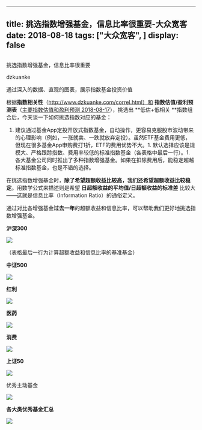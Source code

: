 
---
title:   挑选指数增强基金，信息比率很重要-大众宽客
date: 2018-08-18
tags: ["大众宽客", ]
display: false
---


## 



挑选指数增强基金，信息比率很重要




dzkuanke




通过深入的数据、直观的图表，展示指数基金投资价值


根据**指数相关性**（http://www.dzkuanke.com/correl.html）和 **指数估值/盈利预测表**（[主要指数估值和盈利预测 2018-08-17](http://mp.weixin.qq.com/s?__biz=MzAwMTc1MDcwNw==&amp;mid=2648272941&amp;idx=1&amp;sn=1e0d4f299fdfea3059d59d9e01e9a139&amp;chksm=82f933f1b58ebae71de89d2dde9a5daf54fa7e79aff197b51b1ea0766a6d570d242eccee0d48&amp;scene=21#wechat_redirect)），挑选出 **低估+低相关 **指数组合后，今天谈一下如何挑选指数对应的基金：


1. 建议通过基金App定投开放式指数基金，自动操作，更容易克服股市波动带来的心理影响（例如，一涨就卖、一跌就放弃定投）。虽然ETF基金费用更低，但现在很多基金App申购费打1折，ETF的费用优势不大。1. 默认选择应该是规模大、严格跟踪指数、费用率较低的标准指数基金（各表格中最后一行）。1. 各大基金公司同时推出了多种指数增强基金。如果在扣除费用后，能稳定超越标准指数基金，也是不错的选择。


在挑选指数增强基金时<h-char unicode="ff0c" class="biaodian cjk bd-end bd-cop bd-hangable bd-jiya"><h-inner>，</h-inner></h-char>**除了希望超额收益比较高**<h-char unicode="ff0c" class="biaodian cjk bd-end bd-cop bd-hangable bd-jiya"><h-inner>**，**</h-inner></h-char>**我们还希望超额收益比较稳定**<h-char unicode="3002" class="biaodian cjk bd-end bd-cop bd-hangable bd-jiya"><h-inner>。</h-inner></h-char>用数学公式来描述则是希望&nbsp;**日超额收益的平均值/日超额收益的标准差**&nbsp;比较大<h-char unicode="2014" class="biaodian cjk bd-liga bd-jiya">——</h-char>这就是信息比率<h-char unicode="ff08" class="biaodian cjk bd-open bd-jiya"><h-inner>（</h-inner></h-char>Information Ratio<h-char unicode="ff09" class="biaodian cjk bd-close bd-end bd-jiya"><h-inner>）</h-inner></h-char>的通俗定义<h-char unicode="3002" class="biaodian cjk bd-end bd-cop bd-hangable bd-jiya"><h-inner>。</h-inner></h-char>

<h-char unicode="3002" class="biaodian cjk bd-end bd-cop bd-hangable bd-jiya"><h-inner></h-inner></h-char>

通过对比各增强基金**过去一年**的超额收益和信息比率<h-char unicode="ff0c" class="biaodian cjk bd-end bd-cop bd-hangable bd-jiya"><h-inner>，</h-inner></h-char>可以帮助我们更好地挑选指数增强基金。



**沪深300**

<img class="" data-copyright="0" data-ratio="0.8293172690763052" data-s="300,640" src="https://mmbiz.qpic.cn/mmbiz_png/PKw3FQPmhIj10VqnUZkAloicyqVZJOnuMbB1K60SrZL4rZr6hgK4drRqsfhrMvG5icCn4KM4ialhrhapPsFZTVCIQ/640?wx_fmt=png" data-type="png" data-w="996" style="">

<h-char unicode="ff08" class="biaodian cjk bd-open bd-jiya"><h-inner>（</h-inner></h-char>表格最后一行为计算超额收益和信息比率的基准基金<h-char unicode="ff09" class="biaodian cjk bd-close bd-end bd-jiya"><h-inner>）</h-inner></h-char><h-char unicode="ff09" class="biaodian cjk bd-close bd-end bd-jiya" style="box-sizing: border-box;"><h-inner style="box-sizing: border-box;letter-spacing: -0.5em;"></h-inner></h-char>

<h-char unicode="ff09" class="biaodian cjk bd-close bd-end bd-jiya"><h-inner></h-inner></h-char>

**中证500**

<img class="" data-copyright="0" data-ratio="0.49727767695099817" data-s="300,640" src="https://mmbiz.qpic.cn/mmbiz_png/PKw3FQPmhIj10VqnUZkAloicyqVZJOnuMun4s2ib6ZsQNFaWwY17T3748MOiagEFgYSUPjdOxeJ9wQRmTdSibTPT2Q/640?wx_fmt=png" data-type="png" data-w="1102" style="">



**红利**

<img class="" data-copyright="0" data-ratio="0.39399293286219084" data-s="300,640" src="https://mmbiz.qpic.cn/mmbiz_png/PKw3FQPmhIj10VqnUZkAloicyqVZJOnuMcGkKl2ILjmy32CMfFib3j7p3zezOmgPqkzVHv4Z2UOwbrDPSHXrFtWA/640?wx_fmt=png" data-type="png" data-w="1132" style="">



**医药**

<img class="" data-copyright="0" data-ratio="0.5284090909090909" data-s="300,640" src="https://mmbiz.qpic.cn/mmbiz_png/PKw3FQPmhIj10VqnUZkAloicyqVZJOnuMIxzibE0mKNTuljjS1mATR2eicWRsQz2tH1qH7NYWLgLapic08o99aNlxg/640?wx_fmt=png" data-type="png" data-w="1056" style="">



**消费**

<img class="" data-copyright="0" data-ratio="0.4053497942386831" data-s="300,640" src="https://mmbiz.qpic.cn/mmbiz_png/PKw3FQPmhIj10VqnUZkAloicyqVZJOnuM2JBxJ2aWWoHY3ndhE2cY6NloTHibTGsAbz8kWorRbAmOxZgsBMjz4bw/640?wx_fmt=png" data-type="png" data-w="972" style="">



**上证50**

<img class="" data-copyright="0" data-ratio="0.31135531135531136" data-s="300,640" src="https://mmbiz.qpic.cn/mmbiz_png/PKw3FQPmhIj10VqnUZkAloicyqVZJOnuMPiavoeibT0OLCltmJibZjMibzEwJksluo71bYH8zNAuDjtdG7st3aWvttg/640?wx_fmt=png" data-type="png" data-w="1092" style="">



优秀主动基金

<img class="" data-copyright="0" data-ratio="0.5390625" data-s="300,640" src="https://mmbiz.qpic.cn/mmbiz_png/PKw3FQPmhIj10VqnUZkAloicyqVZJOnuMv2ib7ibrIhM8fZIlJXHQssEASGx0tytnwTGow3uWtGA4Eic3MjZfh38FQ/640?wx_fmt=png" data-type="png" data-w="1024" style="">



**各大类优秀基金汇总**

<img class="" data-copyright="0" data-ratio="0.4883268482490272" data-s="300,640" src="https://mmbiz.qpic.cn/mmbiz_png/PKw3FQPmhIj10VqnUZkAloicyqVZJOnuM0h1RxTfN16rYdJCczt1F1uq1xQKXAUd8Rib5Lia9FQNJUeNgiaR5EuPvg/640?wx_fmt=png" data-type="png" data-w="1028" style="">










